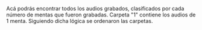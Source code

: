 Acá podrás encontrar todos los audios grabados, clasificados por cada número de mentas que fueron grabadas.
Carpeta "1" contiene los audios de 1 menta. Siguiendo dicha lógica se ordenaron las carpetas.
